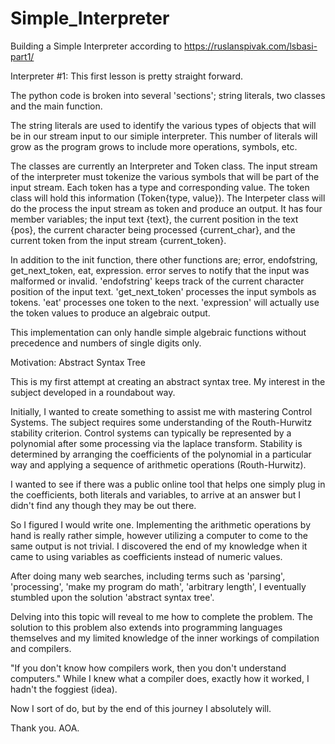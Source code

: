 # Simple_Interpreter
Building a Simple Interpreter according to https://ruslanspivak.com/lsbasi-part1/

Interpreter #1:
This first lesson is pretty straight forward. 

The python code is broken into several 'sections';  string literals, two classes and the main function.  

The string literals are used to identify the various types of objects that will be in our stream input to our simiple interpreter.  This number of literals will grow as the program grows to include more operations, symbols, etc.  

The classes are currently an Interpreter and Token class.
The input stream of the interpreter must tokenize the various symbols that will be part of the input stream.  Each token has a type and corresponding value.  The token class will hold this information (Token{type, value}).
The Interpeter class will do the process the input stream as token and produce an output.  It has four member variables; the input text {text}, the current position in the text {pos}, the current character being processed {current_char}, and the current token from the input stream {current_token}.

In addition to the init function, there other functions are; error, endofstring, get_next_token, eat, expression.
error serves to notify that the input was malformed or invalid.
'endofstring' keeps track of the current character position of the input text.
'get_next_token' processes the input symbols as tokens.
'eat' processes one token to the next.
'expression' will actually use the token values to produce an algebraic output.

This implementation can only handle simple algebraic functions without precedence and numbers of single digits only.

Motivation:
Abstract Syntax Tree

This is my first attempt at creating an abstract syntax tree.  My interest in the subject developed in a roundabout way.

Initially, I wanted to create something to assist me with mastering Control Systems. The subject requires some understanding of the Routh-Hurwitz stability criterion. Control systems can typically be represented by a polynomial after some processing via the laplace transform. Stability is determined by arranging the coefficients of the polynomial in a particular way and applying a sequence of arithmetic operations (Routh-Hurwitz).

I wanted to see if there was a public online tool that helps one simply plug in the coefficients, both literals and variables, to arrive at an answer but I didn't find any though they may be out there.

So I figured I would write one. Implementing the arithmetic operations by hand is really rather simple, however utilizing a computer to come to the same output is not trivial. I discovered the end of my knowledge when it came to using variables as coefficients instead of numeric values.

After doing many web searches, including terms such as 'parsing', 'processing', 'make my program do math', 'arbitrary length', I eventually stumbled upon the solution 'abstract syntax tree'.

Delving into this topic will reveal to me how to complete the problem.  The solution to this problem also extends into programming languages themselves and my limited knowledge of the inner workings of compilation and compilers. 

"If you don't know how compilers work, then you don't understand computers." While I knew what a compiler does, exactly how it worked, I hadn't the foggiest (idea).

Now I sort of do, but by the end of this journey I absolutely will.

Thank you. AOA.
